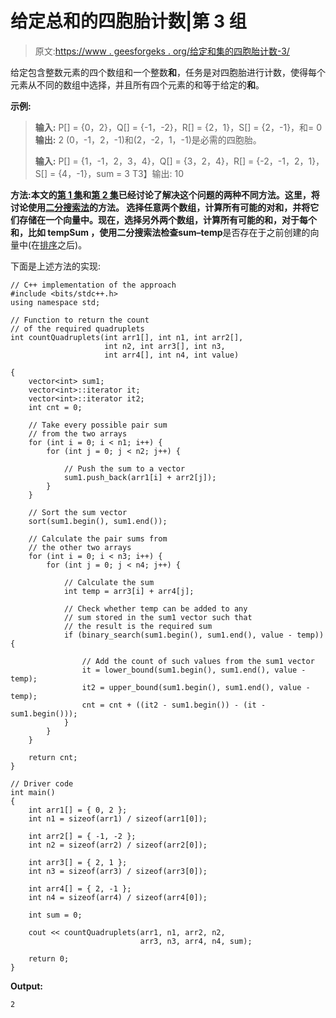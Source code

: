 # 给定总和的四胞胎计数|第 3 组

> 原文:[https://www . geesforgeks . org/给定和集的四胞胎计数-3/](https://www.geeksforgeeks.org/count-of-quadruplets-with-given-sum-set-3/)

给定包含整数元素的四个数组和一个整数**和**，任务是对四胞胎进行计数，使得每个元素从不同的数组中选择，并且所有四个元素的和等于给定的**和**。

**示例:**

> **输入:** P[] = {0，2}，Q[] = {-1，-2}，R[] = {2，1}，S[] = {2，-1}，和= 0
> **输出:** 2
> (0，-1，2，-1)和(2，-2，1，-1)是必需的四胞胎。
> 
> **输入:** P[] = {1，-1，2，3，4}，Q[] = {3，2，4}，R[] = {-2，-1，2，1}，S[] = {4，-1}，sum = 3
> T3】输出: 10

**方法:**本文的[第 1 集](https://www.geeksforgeeks.org/count-of-quadruplets-with-given-sum/)和[第 2 集](https://www.geeksforgeeks.org/count-of-quadruplets-with-given-sum-set-2/)已经讨论了解决这个问题的两种不同方法。这里，将讨论使用[二分搜索法](https://www.geeksforgeeks.org/binary-search/)的方法。
选择任意两个数组，计算所有可能的对和，并将它们存储在一个向量中。现在，选择另外两个数组，计算所有可能的和，对于每个和，比如 **tempSum** ，使用二分搜索法检查**sum–temp**是否存在于之前创建的向量中(在[排序](https://www.geeksforgeeks.org/merge-sort/)之后)。

下面是上述方法的实现:

```
// C++ implementation of the approach
#include <bits/stdc++.h>
using namespace std;

// Function to return the count
// of the required quadruplets
int countQuadruplets(int arr1[], int n1, int arr2[],
                     int n2, int arr3[], int n3,
                     int arr4[], int n4, int value)

{
    vector<int> sum1;
    vector<int>::iterator it;
    vector<int>::iterator it2;
    int cnt = 0;

    // Take every possible pair sum
    // from the two arrays
    for (int i = 0; i < n1; i++) {
        for (int j = 0; j < n2; j++) {

            // Push the sum to a vector
            sum1.push_back(arr1[i] + arr2[j]);
        }
    }

    // Sort the sum vector
    sort(sum1.begin(), sum1.end());

    // Calculate the pair sums from
    // the other two arrays
    for (int i = 0; i < n3; i++) {
        for (int j = 0; j < n4; j++) {

            // Calculate the sum
            int temp = arr3[i] + arr4[j];

            // Check whether temp can be added to any
            // sum stored in the sum1 vector such that
            // the result is the required sum
            if (binary_search(sum1.begin(), sum1.end(), value - temp)) {

                // Add the count of such values from the sum1 vector
                it = lower_bound(sum1.begin(), sum1.end(), value - temp);
                it2 = upper_bound(sum1.begin(), sum1.end(), value - temp);
                cnt = cnt + ((it2 - sum1.begin()) - (it - sum1.begin()));
            }
        }
    }

    return cnt;
}

// Driver code
int main()
{
    int arr1[] = { 0, 2 };
    int n1 = sizeof(arr1) / sizeof(arr1[0]);

    int arr2[] = { -1, -2 };
    int n2 = sizeof(arr2) / sizeof(arr2[0]);

    int arr3[] = { 2, 1 };
    int n3 = sizeof(arr3) / sizeof(arr3[0]);

    int arr4[] = { 2, -1 };
    int n4 = sizeof(arr4) / sizeof(arr4[0]);

    int sum = 0;

    cout << countQuadruplets(arr1, n1, arr2, n2,
                             arr3, n3, arr4, n4, sum);

    return 0;
}
```

**Output:**

```
2

```